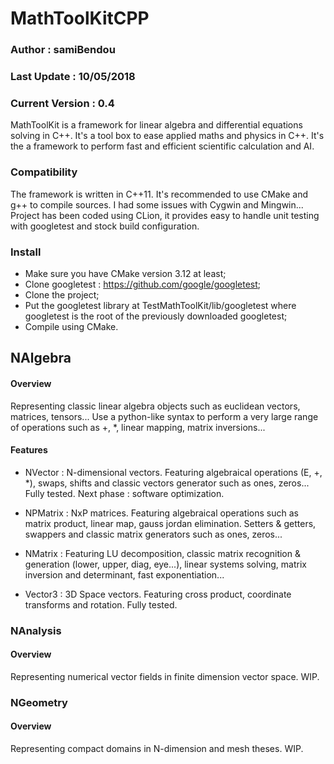 # MathToolKitCPP

### Author : samiBendou

### Last Update : 10/05/2018

### Current Version : 0.4

MathToolKit is a framework for linear algebra and differential equations solving in C++. It's a tool box to ease applied maths and physics in C++. It's the a framework to perform fast and efficient scientific calculation and AI.

### Compatibility

The framework is written in C++11. It's recommended to use CMake and g++ to compile sources. I had some issues with Cygwin and Mingwin... Project has been coded using CLion, it provides easy to handle unit testing with googletest and stock build configuration.

### Install

- Make sure you have CMake version 3.12 at least;
- Clone googletest : https://github.com/google/googletest;
- Clone the project;
- Put the googletest library at TestMathToolKit/lib/googletest where googletest is the root of the previously downloaded googletest;
- Compile using CMake.

## NAlgebra

#### Overview

Representing classic linear algebra objects such as euclidean vectors, matrices, tensors... Use a python-like syntax to perform a very large range of operations such as +, *, linear mapping, matrix inversions...

#### Features

  - NVector : N-dimensional vectors. Featuring algebraical operations (E, +, *), swaps, shifts and classic vectors generator such as ones, zeros... Fully tested. Next phase : software optimization.
  
  - NPMatrix : NxP matrices. Featuring algebraical operations such as matrix product, linear map, gauss jordan elimination. Setters & getters, swappers and classic matrix generators such as ones, zeros...
  
  - NMatrix : Featuring LU decomposition, classic matrix recognition & generation (lower, upper, diag, eye...), linear systems solving, matrix inversion and determinant, fast exponentiation...
  
  - Vector3 : 3D Space vectors. Featuring cross product, coordinate transforms and rotation. Fully tested.
  
 ### NAnalysis
 
 #### Overview
 
 Representing numerical vector fields in finite dimension vector space. WIP.
 
 ### NGeometry
 
 #### Overview
 
 Representing compact domains in N-dimension and mesh theses. WIP.
